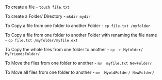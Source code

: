 To create a file - `touch file.txt`

To create a Folder/ Directory - `mkdir mydir`

To Copy a file from one folder to another Folder - `cp file.txt /myfolder` 

To Copy a file from one folder to another Folder with renaming the file name - `cp file.txt /myfolder/myfile.ext` 

To Copy the whole files from one folder to another - `cp -r Myfolder/ MyFriendsFolder/`

To Move the  files from one folder to another - `mv  myfile.txt NewFolder/`

To Move  all files from one folder to another - `mv  MyoldFolder/ NewFolder/`
